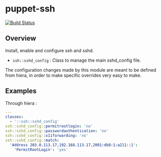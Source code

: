 # puppet-ssh

[![Build Status](https://travis-ci.org/thias/puppet-ssh.png?branch=master)](https://travis-ci.org/thias/puppet-ssh)

## Overview

Install, enable and configure ssh and sshd.

* `ssh::sshd_config` : Class to manage the main sshd_config file.

The configuration changes made by this module are meant to be defined from
hiera, in order to make specific overrides very easy to make.

## Examples

Through hiera :

```yaml
---
classes:
  - '::ssh::sshd_config'
ssh::sshd_config::permitrootlogin: 'no'
ssh::sshd_config::passwordauthentication: 'no'
ssh::sshd_config::x11forwarding: 'no'
ssh::sshd_config::match:
  'Address 203.0.113.17,192.168.113.17,2001:db8:1:a211::1':
    'PermitRootLogin': 'yes'
```

